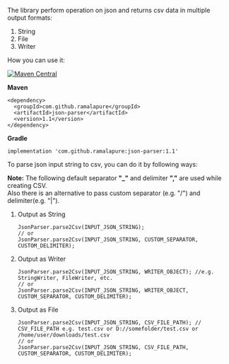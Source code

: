 The library perform operation on json and returns csv data in multiple output formats:
1. String
2. File
3. Writer

How you can use it:

[![Maven Central](https://maven-badges.herokuapp.com/maven-central/com.github.ramalapure/json-parser/badge.svg)](https://maven-badges.herokuapp.com/maven-central/com.github.ramalapure/json-parser)

**Maven**
```
<dependency>
  <groupId>com.github.ramalapure</groupId>
  <artifactId>json-parser</artifactId>
  <version>1.1</version>
</dependency>
```

**Gradle**
```
implementation 'com.github.ramalapure:json-parser:1.1'
```

To parse json input string to csv, you can do it by following ways:

**Note:** The following default separator **"_"** and delimiter **","** are used while creating CSV.  
Also there is an alternative to pass custom separator (e.g. "/") and delimiter(e.g. "|").

1. Output as String
   ```
   JsonParser.parse2Csv(INPUT_JSON_STRING); 
   // or
   JsonParser.parse2Csv(INPUT_JSON_STRING, CUSTOM_SEPARATOR, CUSTOM_DELIMITER);
   ```

2. Output as Writer
   ```
   JsonParser.parse2Csv(INPUT_JSON_STRING, WRITER_OBJECT); //e.g. StringWriter, FileWriter, etc.
   // or
   JsonParser.parse2Csv(INPUT_JSON_STRING, WRITER_OBJECT, CUSTOM_SEPARATOR, CUSTOM_DELIMITER);
   ```

3. Output as File
   ```
   JsonParser.parse2Csv(INPUT_JSON_STRING, CSV_FILE_PATH); // CSV_FILE_PATH e.g. test.csv or D://somefolder/test.csv or /home/user/downloads/test.csv
   // or
   JsonParser.parse2Csv(INPUT_JSON_STRING, CSV_FILE_PATH, CUSTOM_SEPARATOR, CUSTOM_DELIMITER);
   ```